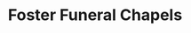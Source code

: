 ---
title: "Foster Funeral Chapels"
url: /carrollton/foster-funeral-chapels/
shop: funeral directors
---